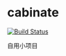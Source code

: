 cabinate
========
[![Build Status](https://travis-ci.org/moshoujingli/cabinate.svg?branch=master)](https://travis-ci.org/moshoujingli/cabinate)

自用小项目
